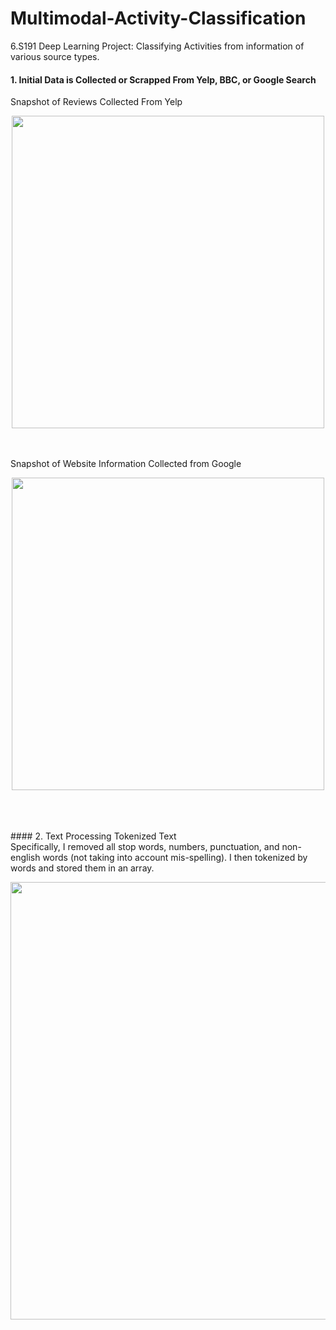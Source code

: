 # Multimodal-Activity-Classification
6.S191 Deep Learning Project: Classifying Activities from information of various source types. 


#### 1. Initial Data is Collected or Scrapped From Yelp, BBC, or Google Search </br>
Snapshot of Reviews Collected From Yelp </br>
<p align="center">
  <img src="https://user-images.githubusercontent.com/85134229/151624020-8271d0a2-207d-43c2-a3f3-c3ee161646cc.png" | width=500/> </br>
</p>
</br>
</br>
Snapshot of Website Information Collected from Google </br>
<p align="center">
  <img src="https://user-images.githubusercontent.com/85134229/152094927-c22f7ffe-5143-4b88-a00c-231bccbb2a7e.png" | width=500/> </br>
</p>
</br>
</br>
</br>
#### 2. Text Processing Tokenized Text </br>
Specifically, I removed all stop words, numbers, punctuation, and non-english words (not taking into account mis-spelling). I then tokenized by words and stored them in an array. </br>
<p align="center">
  <img src="https://user-images.githubusercontent.com/85134229/152095648-7fff8260-a334-45e9-a216-df888a4443c9.png" | width=700/> </br>
</p>
